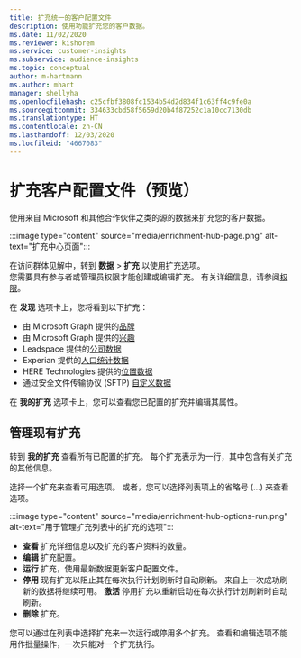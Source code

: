 ```yaml
---
title: 扩充统一的客户配置文件
description: 使用功能扩充您的客户数据。
ms.date: 11/02/2020
ms.reviewer: kishorem
ms.service: customer-insights
ms.subservice: audience-insights
ms.topic: conceptual
author: m-hartmann
ms.author: mhart
manager: shellyha
ms.openlocfilehash: c25cfbf3808fc1534b54d2d834f1c63ff4c9fe0a
ms.sourcegitcommit: 334633cbd58f5659d20b4f87252c1a10cc7130db
ms.translationtype: HT
ms.contentlocale: zh-CN
ms.lasthandoff: 12/03/2020
ms.locfileid: "4667083"
---
```

# <a name="enrichment-for-customer-profiles-preview"></a>扩充客户配置文件（预览）

使用来自 Microsoft 和其他合作伙伴之类的源的数据来扩充您的客户数据。

:::image type="content" source="media/enrichment-hub-page.png" alt-text="扩充中心页面":::

在访问群体见解中，转到 **数据** > **扩充** 以使用扩充选项。    
您需要具有参与者或管理员权限才能创建或编辑扩充。 有关详细信息，请参阅[权限](permissions.md)。

在 **发现** 选项卡上，您将看到以下扩充：

- 由 Microsoft Graph 提供的[品牌](enrichment-microsoft-graph.md)
- 由 Microsoft Graph 提供的[兴趣](enrichment-microsoft-graph.md)
- Leadspace 提供的[公司数据](enrichment-leadspace.md)
- Experian 提供的[人口统计数据](enrichment-experian.md)
- HERE Technologies 提供的[位置数据](enrichment-here.md)
- 通过安全文件传输协议 (SFTP) [自定义数据](enrichment-SFTP-custom-import.md)

在 **我的扩充** 选项卡上，您可以查看您已配置的扩充并编辑其属性。

## <a name="manage-existing-enrichments"></a>管理现有扩充

转到 **我的扩充** 查看所有已配置的扩充。 每个扩充表示为一行，其中包含有关扩充的其他信息。

选择一个扩充来查看可用选项。 或者，您可以选择列表项上的省略号 (...) 来查看选项。

:::image type="content" source="media/enrichment-hub-options-run.png" alt-text="用于管理扩充列表中的扩充的选项":::

- **查看** 扩充详细信息以及扩充的客户资料的数量。
- **编辑** 扩充配置。
- **运行** 扩充，使用最新数据更新客户配置文件。
- **停用** 现有扩充以阻止其在每次执行计划刷新时自动刷新。 来自上一次成功刷新的数据将继续可用。 **激活** 停用扩充以重新启动在每次执行计划刷新时自动刷新。
- **删除** 扩充。

您可以通过在列表中选择扩充来一次运行或停用多个扩充。 查看和编辑选项不能用作批量操作，一次只能对一个扩充执行。
